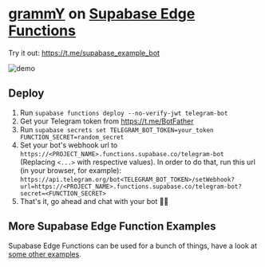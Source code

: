 # [grammY](https://grammy.dev) on [Supabase Edge Functions](https://supabase.com/edge-functions)

Try it out: https://t.me/supabase_example_bot

![demo](./demo.gif)

## Deploy

1. Run `supabase functions deploy --no-verify-jwt telegram-bot`
2. Get your Telegram token from https://t.me/BotFather
3. Run `supabase secrets set TELEGRAM_BOT_TOKEN=your_token FUNCTION_SECRET=random_secret`
4. Set your bot's webhook url to `https://<PROJECT_NAME>.functions.supabase.co/telegram-bot` (Replacing `<...>` with respective values). In order to do that, run this url (in your browser, for example): `https://api.telegram.org/bot<TELEGRAM_BOT_TOKEN>/setWebhook?url=https://<PROJECT_NAME>.functions.supabase.co/telegram-bot?secret=<FUNCTION_SECRET>`
5. That's it, go ahead and chat with your bot 🤖💬

## More Supabase Edge Function Examples

Supabase Edge Functions can be used for a bunch of things, have a look at [some other examples](https://github.com/supabase/supabase/tree/master/examples/edge-functions).
